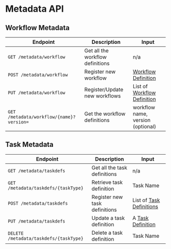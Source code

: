 # Metadata API
 
## Workflow Metadata
| Endpoint                                 | Description                      | Input                                                          |
|------------------------------------------|----------------------------------|----------------------------------------------------------------|
| `GET /metadata/workflow`                 | Get all the workflow definitions | n/a                                                            |
| `POST /metadata/workflow`                | Register new workflow            | [Workflow Definition](../configuration/workflowdef/index.md)         |
| `PUT /metadata/workflow`                 | Register/Update new workflows    | List of [Workflow Definition](../configuration/workflowdef/index.md) |
| `GET /metadata/workflow/{name}?version=` | Get the workflow definitions     | workflow name, version (optional)                              |

## Task Metadata
| Endpoint                                 | Description                      | Input                                                          |
|------------------------------------------|----------------------------------|----------------------------------------------------------------|
| `GET /metadata/taskdefs`                 | Get all the task definitions     | n/a                                                            |
| `GET /metadata/taskdefs/{taskType}`      | Retrieve task definition         | Task Name                                                      |
| `POST /metadata/taskdefs`                | Register new task definitions    | List of [Task Definitions](../configuration/taskdef.md)        |
| `PUT /metadata/taskdefs`                 | Update a task definition         | A [Task Definition](../configuration/taskdef.md)               |
| `DELETE /metadata/taskdefs/{taskType}`   | Delete a task definition         | Task Name                                                      |
